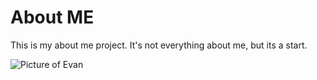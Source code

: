 # About ME

This is my about me project. It's not everything about me, but its a start.

![Picture of Evan](tim.jpeg)